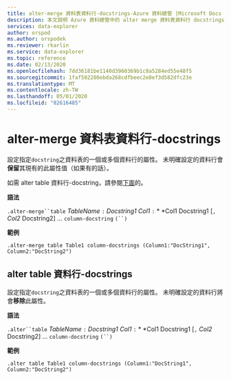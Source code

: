 ```yaml
---
title: alter-merge 資料表資料行-docstrings-Azure 資料總管 |Microsoft Docs
description: 本文說明 Azure 資料總管中的 alter merge 資料表資料行 docstrings。
services: data-explorer
author: orspod
ms.author: orspodek
ms.reviewer: rkarlin
ms.service: data-explorer
ms.topic: reference
ms.date: 02/13/2020
ms.openlocfilehash: 7dd36181be1140d3960369b1c8a5284ed55e48f5
ms.sourcegitcommit: 1faf502280ebda268cdfbeec2e8ef3d582dfc23e
ms.translationtype: MT
ms.contentlocale: zh-TW
ms.lasthandoff: 05/01/2020
ms.locfileid: "82616485"
---
```

# <a name="alter-merge-table-column-docstrings"></a>alter-merge 資料表資料行-docstrings

設定指定`docstring`之資料表的一個或多個資料行的屬性。 未明確設定的資料行會**保留**其現有的此屬性值（如果有的話）。

如需 alter table 資料行-docstring，請參閱[下面](#alter-table-column-docstrings)的。

**語法**

`.alter-merge``table` *TableName* `:` *Docstring1* *Col1* `:` * *Col1 Docstring1 [`,` *Col2* Docstring2] ... `column-docstring` `(``)`

**範例** 

```kusto
.alter-merge table Table1 column-docstrings (Column1:"DocString1", Column2:"DocString2")
```

## <a name="alter-table-column-docstrings"></a>alter table 資料行-docstrings

設定指定`docstring`之資料表的一個或多個資料行的屬性。 未明確設定的資料行將會**移除**此屬性。

**語法**

`.alter``table` *TableName* `:` *Docstring1* *Col1* `:` * *Col1 Docstring1 [`,` *Col2* Docstring2] ... `column-docstring` `(``)`

**範例** 

```kusto
.alter table Table1 column-docstrings (Column1:"DocString1", Column2:"DocString2")
```
